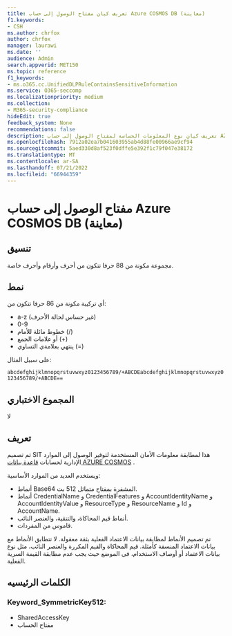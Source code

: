 ```yaml
---
title: تعريف كيان مفتاح الوصول إلى حساب Azure COSMOS DB (معاينة)
f1.keywords:
- CSH
ms.author: chrfox
author: chrfox
manager: laurawi
ms.date: ''
audience: Admin
search.appverid: MET150
ms.topic: reference
f1_keywords:
- ms.o365.cc.UnifiedDLPRuleContainsSensitiveInformation
ms.service: O365-seccomp
ms.localizationpriority: medium
ms.collection:
- M365-security-compliance
hideEdit: true
feedback_system: None
recommendations: false
description: تعريف كيان نوع المعلومات الحساسة لمفتاح الوصول إلى حساب AZURE COSMOS DB.
ms.openlocfilehash: 7912a02ea7b041603955ab4d88fe00966ae9cf94
ms.sourcegitcommit: 5aed330d8af523f0dffe5e392f1c79f047e38172
ms.translationtype: MT
ms.contentlocale: ar-SA
ms.lasthandoff: 07/21/2022
ms.locfileid: "66944359"
---
```

# <a name="azure-cosmos-db-account-access-key-preview"></a>مفتاح الوصول إلى حساب Azure COSMOS DB (معاينة)

## <a name="format"></a>تنسيق

مجموعة مكونة من 88 حرفا تتكون من أحرف وأرقام وأحرف خاصة.

## <a name="pattern"></a>نمط

أي تركيبة مكونة من 86 حرفا تتكون من:

- a-z (غير حساس لحالة الأحرف)
- 0-9
- خطوط مائلة للأمام (/)
- أو علامات الجمع (+)
- ينتهي بعلامةي التساوي (=)

على سبيل المثال:

`abcdefghijklmnopqrstuvwxyz0123456789/+ABCDEabcdefghijklmnopqrstuvwxyz0123456789/+ABCDE==`

## <a name="checksum"></a>المجموع الاختباري

لا

## <a name="definition"></a>تعريف

تم تصميم SIT هذا لمطابقة معلومات الأمان المستخدمة لتوفير الوصول إلى الموارد الإدارية لحسابات [قاعدة بيانات AZURE COSMOS](/azure/cosmos-db/secure-access-to-data) .

ويستخدم العديد من الموارد الأساسية:

- أنماط Base64 المشفرة بمفتاح متماثل 512 بت.
- أنماط CredentialName و CredentialFeatures و AccountIdentityName و AccountIdentityValue و ResourceType و ResourceName و Id و AccountName.
- أنماط قيم المحاكاة، والتنقية، والعنصر النائب.
- قاموس من المفردات.

تم تصميم الأنماط لمطابقة بيانات الاعتماد الفعلية بثقة معقولة. لا تتطابق الأنماط مع بيانات الاعتماد المنسقة كأمثلة. قيم المحاكاة والقيم المكررة والعنصر النائب، مثل نوع بيانات الاعتماد أو أوصاف الاستخدام، في الموضع حيث يجب عدم مطابقة القيمة السرية الفعلية.

## <a name="keywords"></a>الكلمات الرئيسيه

### <a name="keyword_symmetrickey512"></a>Keyword_SymmetricKey512:

- SharedAccessKey
- مفتاح الحساب

